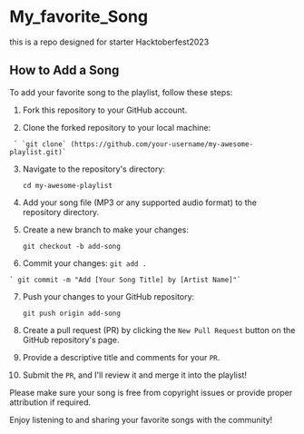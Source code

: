 # My_favorite_Song
this is a repo designed for starter Hacktoberfest2023
## How to Add a Song

   To add your favorite song to the playlist, follow these steps:

   1. Fork this repository to your GitHub account.
   
   2. Clone the forked repository to your local machine:

     ` `git clone` (https://github.com/your-username/my-awesome-playlist.git)`

  3. Navigate to the repository's directory:
     
      `cd my-awesome-playlist`
     
  4. Add your song file (MP3 or any supported audio format) to the repository directory.
     
  5. Create a new branch to make your changes:
     
     `git checkout -b add-song`
     
  7. Commit your changes:
     `git add .`
     
    ` git commit -m "Add [Your Song Title] by [Artist Name]"`
    
  7. Push your changes to your GitHub repository:
     
     `git push origin add-song`

8. Create a pull request (PR) by clicking the `New Pull Request` button on the GitHub repository's page.
9. Provide a descriptive title and comments for your `PR`.
10. Submit the `PR`, and I'll review it and merge it into the playlist!

Please make sure your song is free from copyright issues or provide proper attribution if required.

Enjoy listening to and sharing your favorite songs with the community!


